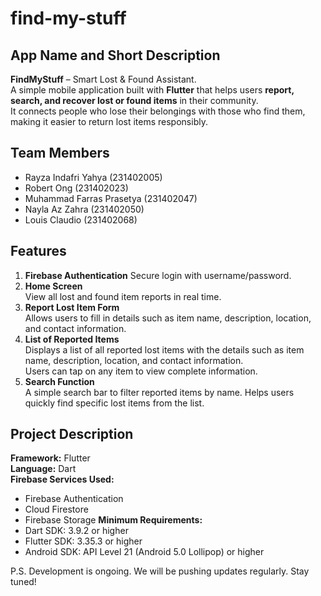 # find-my-stuff

## App Name and Short Description
**FindMyStuff** – Smart Lost &amp; Found Assistant.  
A simple mobile application built with **Flutter** that helps users **report, search, and recover lost or found items** in their community.  
It connects people who lose their belongings with those who find them, making it easier to return lost items responsibly.

## Team Members
- Rayza Indafri Yahya (231402005)  
- Robert Ong (231402023)  
- Muhammad Farras Prasetya (231402047)  
- Nayla Az Zahra (231402050)  
- Louis Claudio (231402068)

## Features
1. **Firebase Authentication**
   Secure login with username/password.
3. **Home Screen**  
   View all lost and found item reports in real time.
4. **Report Lost Item Form**  
   Allows users to fill in details such as item name, description, location, and contact information.  
5. **List of Reported Items**  
   Displays a list of all reported lost items with the details such as item name, description, location, and contact information.  
   Users can tap on any item to view complete information.  
6. **Search Function**  
   A simple search bar to filter reported items by name. Helps users quickly find specific lost items from the list.
   
## Project Description
**Framework:** Flutter  
**Language:** Dart  
**Firebase Services Used:**  
- Firebase Authentication  
- Cloud Firestore  
- Firebase Storage
**Minimum Requirements:**
- Dart SDK: 3.9.2 or higher
- Flutter SDK: 3.35.3 or higher 
- Android SDK: API Level 21 (Android 5.0 Lollipop) or higher

P.S. Development is ongoing. We will be pushing updates regularly. Stay tuned!
